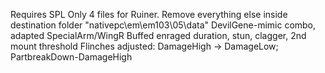 Requires SPL
Only 4 files for Ruiner. 
Remove everything else inside destination folder "nativepc\em\em103\05\data"
DevilGene-mimic combo, adapted SpecialArm/WingR
Buffed enraged duration, stun, clagger, 2nd mount threshold 
Flinches adjusted: DamageHigh → DamageLow; PartbreakDown-DamageHigh
